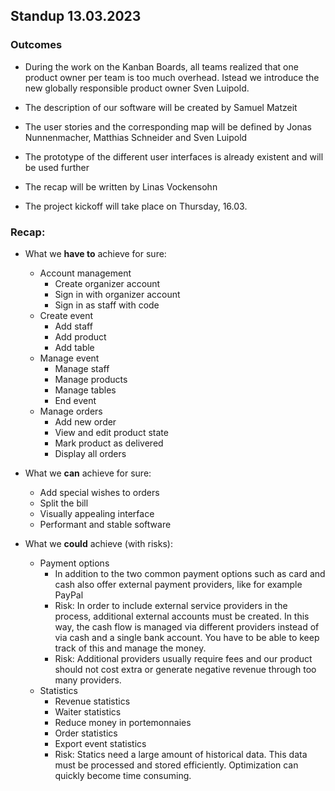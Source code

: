 ## Standup 13.03.2023

### Outcomes

- During the work on the Kanban Boards, all teams realized that one product owner per team is too much overhead. Istead we introduce the new globally responsible product owner Sven Luipold.

- The description of our software will be created by Samuel Matzeit
- The user stories and the corresponding map will be defined by Jonas Nunnenmacher, Matthias Schneider and Sven Luipold
- The prototype of the different user interfaces is already existent and will be used further
- The recap will be written by Linas Vockensohn
- The project kickoff will take place on Thursday, 16.03.

### Recap:

- What we **have to** achieve for sure:
    - Account management
      - Create organizer account
      - Sign in with organizer account
      - Sign in as staff with code
    - Create event
      - Add staff
      - Add product
      - Add table
    - Manage event
      - Manage staff
      - Manage products
      - Manage tables
      - End event
    - Manage orders
      - Add new order
      - View and edit product state
      - Mark product as delivered
      - Display all orders
   
- What we **can** achieve for sure:
  - Add special wishes to orders
  - Split the bill
  - Visually appealing interface
  - Performant and stable software

- What we **could** achieve (with risks):
  - Payment options
    - In addition to the two common payment options such as card and cash also offer external payment providers, like for example PayPal
    - Risk: In order to include external service providers in the process, additional external accounts must be created. In this way, the cash flow is managed via different providers instead of via cash and a single bank account. You have to be able to keep track of this and manage the money.
    - Risk: Additional providers usually require fees and our product should not cost extra or generate negative revenue through too many providers.
  - Statistics 
    - Revenue statistics
    - Waiter statistics
    - Reduce money in portemonnaies
    - Order statistics
    - Export event statistics
    - Risk: Statics need a large amount of historical data. This data must be processed and stored efficiently. Optimization can quickly become time consuming. 
